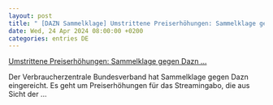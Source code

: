 ```yaml
---
layout: post
title: " [DAZN Sammelklage] Umstrittene Preiserhöhungen: Sammelklage gegen Dazn ..."
date: Wed, 24 Apr 2024 08:00:00 +0200
categories: entries DE
---
```

[Umstrittene Preiserhöhungen: Sammelklage gegen Dazn ...](https://www.golem.de/news/umstrittene-preiserhoehungen-sammelklage-gegen-dazn-eingereicht-2404-184480.html)

Der Verbraucherzentrale Bundesverband hat Sammelklage gegen Dazn eingereicht. Es geht um Preiserhöhungen für das Streamingabo, die aus Sicht der ...

